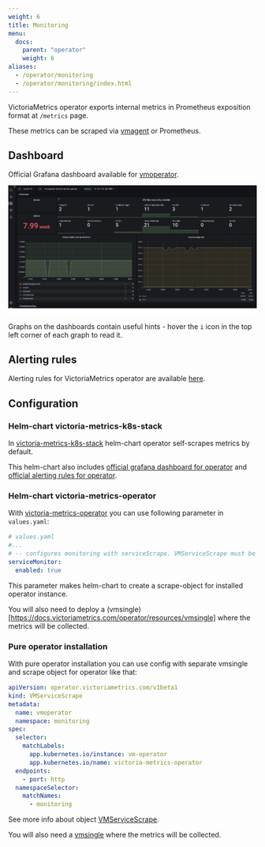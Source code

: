 ```yaml
---
weight: 6
title: Monitoring
menu:
  docs:
    parent: "operator"
    weight: 6
aliases:
  - /operator/monitoring
  - /operator/monitoring/index.html
---
```

VictoriaMetrics operator exports internal metrics in Prometheus exposition format at `/metrics` page.

These metrics can be scraped via [vmagent](https://docs.victoriametrics.com/operator/resources/vmagent) or Prometheus.

## Dashboard

Official Grafana dashboard available for [vmoperator](https://grafana.com/grafana/dashboards/17869-victoriametrics-operator/).

![operator dashboard monitoring](monitoring_operator-dashboard.webp)

Graphs on the dashboards contain useful hints - hover the `i` icon in the top left corner of each graph to read it.

## Alerting rules

Alerting rules for VictoriaMetrics operator are available [here](https://github.com/VictoriaMetrics/operator/blob/master/config/alerting/vmoperator-rules.yaml).

## Configuration

### Helm-chart victoria-metrics-k8s-stack

In [victoria-metrics-k8s-stack](https://docs.victoriametrics.com/helm/victoriametrics-k8s-stack/) helm-chart operator self-scrapes metrics by default.

This helm-chart also includes [official grafana dashboard for operator](#dashboard) and [official alerting rules for operator](#alerting-rules).

### Helm-chart victoria-metrics-operator

With [victoria-metrics-operator](https://docs.victoriametrics.com/helm/victoriametrics-operator) you can use following parameter in `values.yaml`:

```yaml
# values.yaml
#...
# -- configures monitoring with serviceScrape. VMServiceScrape must be pre-installed
serviceMonitor:
  enabled: true
```

This parameter makes helm-chart to create a scrape-object for installed operator instance.

You will also need to deploy a (vmsingle)[https://docs.victoriametrics.com/operator/resources/vmsingle] where the metrics will be collected.

### Pure operator installation

With pure operator installation you can use config with separate vmsingle and scrape object for operator like that:

```yaml
apiVersion: operator.victoriametrics.com/v1beta1
kind: VMServiceScrape
metadata:
  name: vmoperator
  namespace: monitoring
spec:
  selector:
    matchLabels:
      app.kubernetes.io/instance: vm-operator
      app.kubernetes.io/name: victoria-metrics-operator
  endpoints:
    - port: http
  namespaceSelector:
    matchNames:
      - monitoring
```

See more info about object [VMServiceScrape](https://docs.victoriametrics.com/operator/resources/vmservicescrape).

You will also need a [vmsingle](https://docs.victoriametrics.com/operator/resources/vmsingle) where the metrics will be collected.

